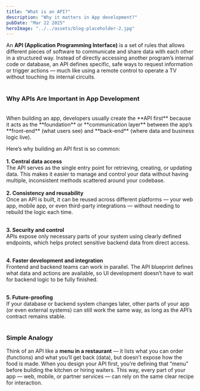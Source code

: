 ```yaml
---
title: "What is an API?"
description: "Why it matters in App development?"
pubDate: "Mar 22 2025"
heroImage: "../../assets/blog-placeholder-2.jpg"
---
```


An **API (Application Programming Interface)** is a set of rules that allows different pieces of software to communicate and share data with each other in a structured way. Instead of directly accessing another program’s internal code or database, an API defines specific, safe ways to request information or trigger actions — much like using a remote control to operate a TV without touching its internal circuits.
<br><br>

### Why APIs Are Important in App Development

<br>
When building an app, developers usually create the **API first** because it acts as the **foundation** or **communication layer** between the app’s **front-end** (what users see) and **back-end** (where data and business logic live).

Here’s why building an API first is so common:
<br><br>
**1\. Central data access**  
The API serves as the single entry point for retrieving, creating, or updating data. This makes it easier to manage and control your data without having multiple, inconsistent methods scattered around your codebase.
<br><br>
**2. Consistency and reusability**  
 Once an API is built, it can be reused across different platforms — your web app, mobile app, or even third-party integrations — without needing to rebuild the logic each time.
<br><br>

**3. Security and control**  
 APIs expose only necessary parts of your system using clearly defined endpoints, which helps protect sensitive backend data from direct access.
<br><br>

**4. Faster development and integration**  
 Frontend and backend teams can work in parallel. The API blueprint defines what data and actions are available, so UI development doesn’t have to wait for backend logic to be fully finished.
<br><br>

**5. Future-proofing**  
 If your database or backend system changes later, other parts of your app (or even external systems) can still work the same way, as long as the API’s contract remains stable.
<br><br>

### Simple Analogy

Think of an API like a **menu in a restaurant** — it lists what you can order (functions) and what you’ll get back (data), but doesn’t expose how the food is made. When you design your API first, you’re defining that “menu” before building the kitchen or hiring waiters. This way, every part of your app — web, mobile, or partner services — can rely on the same clear recipe for interaction.
